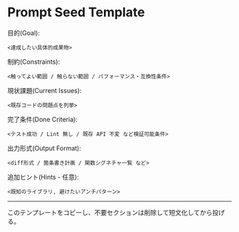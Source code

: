 # Prompt Seed Template

目的(Goal):
```
<達成したい具体的成果物>
```
制約(Constraints):
```
<触ってよい範囲 / 触らない範囲 / パフォーマンス・互換性条件>
```
現状課題(Current Issues):
```
<既存コードの問題点を列挙>
```
完了条件(Done Criteria):
```
<テスト成功 / Lint 無し / 既存 API 不変 など検証可能条件>
```
出力形式(Output Format):
```
<diff形式 / 箇条書き計画 / 関数シグネチャ一覧 など>
```
追加ヒント(Hints - 任意):
```
<既知のライブラリ, 避けたいアンチパターン>
```
---
このテンプレートをコピーし、不要セクションは削除して短文化してから投げる。
